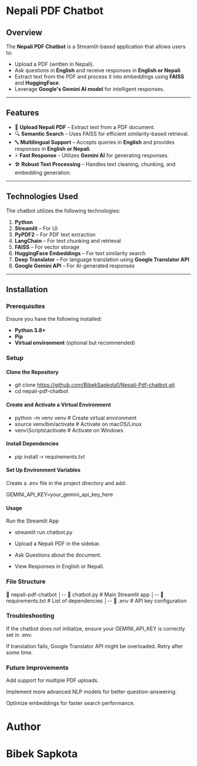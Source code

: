 # Nepali PDF Chatbot

## Overview

The **Nepali PDF Chatbot** is a Streamlit-based application that allows users to:
- Upload a PDF (written in Nepali).
- Ask questions in **English** and receive responses in **English or Nepali**.
- Extract text from the PDF and process it into embeddings using **FAISS** and **HuggingFace**.
- Leverage **Google's Gemini AI model** for intelligent responses.

---

## Features

- 📂 **Upload Nepali PDF** – Extract text from a PDF document.
- 🔍 **Semantic Search** – Uses FAISS for efficient similarity-based retrieval.
- 🔤 **Multilingual Support** – Accepts queries in **English** and provides responses in **English or Nepali**.
- ⚡ **Fast Response** – Utilizes **Gemini AI** for generating responses.
- 🛠️ **Robust Text Processing** – Handles text cleaning, chunking, and embedding generation.

---

## Technologies Used

The chatbot utilizes the following technologies:

1. **Python**
2. **Streamlit** – For UI
3. **PyPDF2** – For PDF text extraction
4. **LangChain** – For text chunking and retrieval
5. **FAISS** – For vector storage
6. **HuggingFace Embeddings** – For text similarity search
7. **Deep Translator** – For language translation using **Google Translator API**
8. **Google Gemini API** – For AI-generated responses

---

## Installation

### Prerequisites

Ensure you have the following installed:

- **Python 3.8+**
- **Pip**
- **Virtual environment** (optional but recommended)

### Setup

#### Clone the Repository

-   git clone https://github.com/BibekSapkota1/Nepali-Pdf-chatbot.git
-   cd nepali-pdf-chatbot
#### Create and Activate a Virtual Environment

 -  python -m venv venv  # Create virtual environment
 -  source venv/bin/activate  # Activate on macOS/Linux
 -  venv\Scripts\activate  # Activate on Windows

#### Install Dependencies

 -  pip install -r requirements.txt

#### Set Up Environment Variables

Create a .env file in the project directory and add:

   GEMINI_API_KEY=your_gemini_api_key_here

#### Usage

Run the Streamlit App

   - streamlit run chatbot.py

- Upload a Nepali PDF in the sidebar.

- Ask Questions about the document.

- View Responses in English or Nepali.

### File Structure

📂 nepali-pdf-chatbot
│-- 📄 chatbot.py             # Main Streamlit app
│-- 📄 requirements.txt   # List of dependencies
│-- 📄 .env               # API key configuration

### Troubleshooting

If the chatbot does not initialize, ensure your GEMINI_API_KEY is correctly set in .env.

If translation fails, Google Translator API might be overloaded. Retry after some time.

### Future Improvements

Add support for multiple PDF uploads.

Implement more advanced NLP models for better question-answering.

Optimize embeddings for faster search performance.


# Author
# Bibek Sapkota

